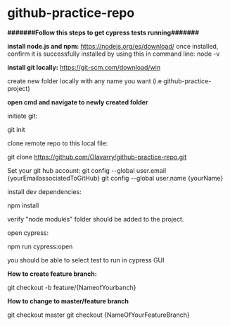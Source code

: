 # github-practice-repo

**#######Follow this steps to get cypress tests running#######**

**install node.js and npm:**
https://nodejs.org/es/download/
once installed, confirm it is successfully installed by using this in command line: node -v

**install git locally:**
https://git-scm.com/download/win

create new folder locally with any name you want (i.e github-practice-project)

**open cmd and navigate to newly created folder**

initiate git:

git init

clone remote repo to this local file:

git clone https://github.com/Olavarry/github-practice-repo.git

Set your git hub account:
git config --global user.email {yourEmailassociatedToGitHub} 
git config --global user.name {yourName}

install dev dependencies:

npm install

verify "node modules" folder should be added to the project.

open cypress:

npm run cypress:open
      
you should be able to select test to run in cypress GUI

**How to create feature branch:**

git checkout -b feature/{NameofYourbanch}

**How to change to master/feature branch**

git checkout master
git checkout {NameOfYourFeatureBranch}
